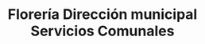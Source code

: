 ---
title: "Florería Dirección municipal Servicios Comunales"
url: /ciudad-de-matanzas/floreria-direccion-municipal-servicios-comunales/
shop: floristería
---